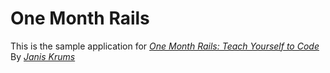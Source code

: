 # One Month Rails

This is the sample application for
[*One Month Rails: Teach Yourself to Code*](http://www.onemonthrails.com)
By [*Janis Krums*](http://www.janiskrums.com)


